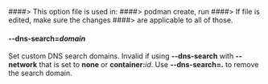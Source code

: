 ####> This option file is used in:
####> podman create, run
####> If file is edited, make sure the changes
####> are applicable to all of those.

#### **--dns-search**=_domain_

Set custom DNS search domains. Invalid if using **--dns-search** with **--network** that is set to **none** or **container:**_id_.
Use **--dns-search=.** to remove the search domain.
